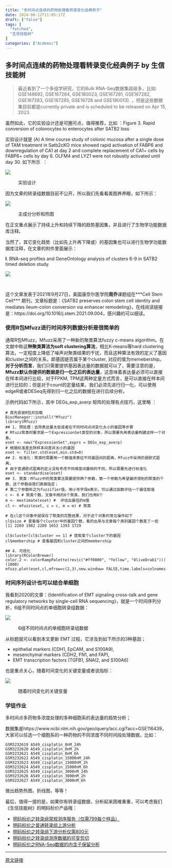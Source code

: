 ```yaml
---
title: "多时间点连续的药物处理看转录变化经典例子"
date: 2024-06-12T11:05:17Z
draft: ["false"]
tags: [
  "fetched",
  "生信技能树"
]
categories: ["Acdemic"]
---
```

多时间点连续的药物处理看转录变化经典例子 by 生信技能树
------
<div><section data-tool="mdnice编辑器" data-website="https://www.mdnice.com"><blockquote data-tool="mdnice编辑器"><p>最近看到了一个多组学研究，它的Bulk RNA-Seq数据集超级多，比如: GSE148692, GSE167284, GSE180023, GSE167281, GSE167282, GSE167283, GSE167285, GSE16728 and GSE180013). ，但是这些数据集目前都是currently private and is scheduled to be released on Apr 15, 2023.</p></blockquote><p data-tool="mdnice编辑器">虽然如此，它的实验设计还是可圈可点，值得推荐，比如 ：Figure 3. Rapid conversion of colonocytes to enterocytes after SATB2 loss</p><p data-tool="mdnice编辑器">实验设计就是 (A) A time course study of colonic mucosa after a single dose of TAM treatment in Satb2cKO mice showed rapid activation of FABP6 and downregulation of CA1 at day 2 and complete replacement of CA1+ cells by FABP6+ cells by day 6. OLFM4 and LYZ1 were not robustly activated until day 30. 如下所示  ：</p><p><img data-galleryid="" data-ratio="1.0088105726872247" data-s="300,640" data-src="https://mmbiz.qpic.cn/mmbiz_png/cZNhZQ6j4wzQS9MicatnNmnsqibE0XHbLNIKoRekC5icE6ey0xPoNeiajibdukYESJ94ro8q7GGaOicZqicC8IbOvAvTg/640?wx_fmt=png" data-type="png" data-w="908" src="https://mmbiz.qpic.cn/mmbiz_png/cZNhZQ6j4wzQS9MicatnNmnsqibE0XHbLNIKoRekC5icE6ey0xPoNeiajibdukYESJ94ro8q7GGaOicZqicC8IbOvAvTg/640?wx_fmt=png"></p><figure data-tool="mdnice编辑器"><figcaption>实验设计</figcaption></figure><p data-tool="mdnice编辑器">因为文章的转录组数据目前不公开，所以我们先看看美图养养眼，如下所示：</p><p><img data-galleryid="" data-ratio="1.117782909930716" data-s="300,640" data-src="https://mmbiz.qpic.cn/mmbiz_png/cZNhZQ6j4wzQS9MicatnNmnsqibE0XHbLNRoXjgnC4ZPU5CRKhPpnqbF6gx6VovfE439EFKrxnfh1uVmcKnkwHfg/640?wx_fmt=png" data-type="png" data-w="866" src="https://mmbiz.qpic.cn/mmbiz_png/cZNhZQ6j4wzQS9MicatnNmnsqibE0XHbLNRoXjgnC4ZPU5CRKhPpnqbF6gx6VovfE439EFKrxnfh1uVmcKnkwHfg/640?wx_fmt=png"></p><figure data-tool="mdnice编辑器"><figcaption>主成分分析和热图</figcaption></figure><p data-tool="mdnice编辑器">在正文重点展示了持续上升和持续下降的趋势基因集，并且进行了生物学功能数据库注释。</p><p data-tool="mdnice编辑器">当然了，其它变化趋势（比如先上升再下降或）的基因集也可以进行生物学功能数据库注释，在文章的附件里面展示：</p><p data-tool="mdnice编辑器"><strong>I</strong>. RNA-seq profiles and GeneOntology analysis of clusters 6-9 in SATB2 timed deletion study.</p><p><img data-galleryid="" data-ratio="0.2018867924528302" data-s="300,640" data-src="https://mmbiz.qpic.cn/mmbiz_png/cZNhZQ6j4wzQS9MicatnNmnsqibE0XHbLNlbz9YklDcCe2b5adtJCI88XKMfurPRcdJ3h3KDG0scmuSKHqc6AYKg/640?wx_fmt=png" data-type="png" data-w="2120" src="https://mmbiz.qpic.cn/mmbiz_png/cZNhZQ6j4wzQS9MicatnNmnsqibE0XHbLNlbz9YklDcCe2b5adtJCI88XKMfurPRcdJ3h3KDG0scmuSKHqc6AYKg/640?wx_fmt=png"></p><figure data-tool="mdnice编辑器"><figcaption> </figcaption></figure><p data-tool="mdnice编辑器">这个文章发表于2021年9月27日，美国康奈尔医学院<strong>周乔</strong>课题组在***Cell Stem Cell*** 期刊，文章标题是：《SATB2 preserves colon stem cell identity and mediates ileum-colon conversion via enhancer remodeling》，在线阅读链接 是：https://doi.org/10.1016/j.stem.2021.09.004，感兴趣的可以细读。</p><h3 data-tool="mdnice编辑器"><span></span>使用R包Mfuzz进行时间序列数据分析是很简单的<span></span></h3><p data-tool="mdnice编辑器">通常R包Mfuzz，Mfuzz采用了一种新的聚类算法fuzzy c-means algorithm。在文献中称这<strong>种聚类算法为soft clustering算法</strong>，相比K-means等hard clustering算法，一定程度上降低了噪声对聚类结果的干扰，而且这种算法有效的定义了基因和cluster之间的关系，即基因是否属于某个cluster, 对应的值为memebership。<strong>对于分析而言</strong>，我们只需要提供基因表达量的数据就可以了，需要注意的是，<strong>Mfuzz默认你提供的数据是归一化之后的表达量</strong>，这意味着表达量必须可以直接在样本间进行比较，对于FPKM, TPM这两种定量方式而言，是可以直接在样本间进行比较的；但是对于count的定量结果，我们必须先进行归一化，可以使用edgeR或者DESeq先得到归一化之后的数据在进行后续分析。</p><p data-tool="mdnice编辑器">示例代码如下所示，其中 DEGs_exp_averp 矩阵的处理有点技巧，这里略 ：</p><pre data-tool="mdnice编辑器"><span></span><code><span># 首先安装R包并加载</span><br>BiocManager::install(<span>"Mfuzz"</span>)<br><span>library</span>(Mfuzz)<br><span>## 1. 预处理：去除表达量太低或者在不同时间点间变化太小的基因等步骤</span><br><span># Mfuzz聚类时要求是一个ExpressionSet类型的对象，所以需要先用表达量构建这样一个对象。</span><br>eset &lt;- new(<span>"ExpressionSet"</span>,exprs = DEGs_exp_averp)<br><span># 根据标准差去除样本间差异太小的基因</span><br>eset &lt;- filter.std(eset,min.std=<span>0</span>)<br><span>## 2. 标准化：聚类时需要用一个数值来表征不同基因间的距离，Mfuzz中采用的是欧式距离，</span><br><span># 由于普通欧式距离的定义没有考虑不同维度间量纲的不同，所以需要先进行标准化</span><br>eset &lt;- standardise(eset)<br><span>## 3. 聚类：Mfuzz中的聚类算法需要提供两个参数，第一个参数为希望最终得到的聚类的个数，这个参数由我们直接指定；</span><br><span># 第二个参数称之为fuzzifier值，用小写字母m表示，可以通过函数评估一个最佳取值</span><br>c &lt;- <span>6</span> <span># 聚类个数，文章中用的6个聚类，我们也用6个</span><br>m &lt;- mestimate(eset) <span>#  评估出最佳的m值</span><br>cl &lt;- mfuzz(eset, c = c, m = m) <span># 聚类</span><br><br><span># 在cl这个对象中就保存了聚类的完整结果，对于这个对象的常见操作如下</span><br>cl$size <span># 查看每个cluster中的基因个数，看的出来与文章每个类别基因个数差了一些</span><br>[<span>1</span>] <span>2269</span> <span>1982</span> <span>2289</span> <span>1653</span> <span>1393</span> <span>1729</span><br><br>cl$cluster[cl$cluster == <span>1</span>] <span># 提取某个cluster下的基因</span><br>cl$membership <span># 查看基因和cluster之间的membership</span><br><br><span>## 4. 可视化</span><br><span>library</span>(RColorBrewer)<br>color.2 &lt;- colorRampPalette(rev(c(<span>"#ff0000"</span>, <span>"Yellow"</span>, <span>"OliveDrab1"</span>)))(<span>1000</span>)<br>mfuzz.plot(eset,cl,mfrow=c(<span>2</span>,<span>3</span>),new.window= <span>FALSE</span>,time.labels=colnames(DEGs_exp_averp),colo = color.2)<br></code></pre><h3 data-tool="mdnice编辑器"><span></span>时间序列设计也可以结合单细胞<span></span></h3><p data-tool="mdnice编辑器">我看到2020的文章：《Identification of EMT signaling cross-talk and gene regulatory networks by single-cell RNA sequencing》，就是一个时间序列分析，6组不同时间点的单细胞转录组数据：</p><p><img data-galleryid="" data-ratio="0.43221476510067114" data-s="300,640" data-src="https://mmbiz.qpic.cn/mmbiz_png/cZNhZQ6j4wzQS9MicatnNmnsqibE0XHbLNxmOpKT4eQNcI8bML9nCT2epY8xRJcImHUxIMicH7dn9k9TQiciaM13b0A/640?wx_fmt=png" data-type="png" data-w="1490" src="https://mmbiz.qpic.cn/mmbiz_png/cZNhZQ6j4wzQS9MicatnNmnsqibE0XHbLNxmOpKT4eQNcI8bML9nCT2epY8xRJcImHUxIMicH7dn9k9TQiciaM13b0A/640?wx_fmt=png"></p><figure data-tool="mdnice编辑器"><figcaption>6组不同时间点的单细胞转录组数据</figcaption></figure><p data-tool="mdnice编辑器">从标题就可以看到本文更新 EMT 过程，它涉及到如下所示的3种基因；</p><ul data-tool="mdnice编辑器"><li><section>epithelial markers (CDH1, EpCAM, and S100A9),</section></li><li><section>mesenchymal markers (CDH2, FN1, and FAP),</section></li><li><section>EMT transcription factors (TGFB1, SNAI2, and S100A6)</section></li></ul><p data-tool="mdnice编辑器">也是重点关心，随着时间变化的关键变量或者说指标：</p><p><img data-galleryid="" data-ratio="1.0293542074363993" data-s="300,640" data-src="https://mmbiz.qpic.cn/mmbiz_png/cZNhZQ6j4wzQS9MicatnNmnsqibE0XHbLNvNwF0oHVpzJibhA7yFiarHb8jSotPjarYIH31YCicVjzXHABBECYT9J7Q/640?wx_fmt=png" data-type="png" data-w="1022" src="https://mmbiz.qpic.cn/mmbiz_png/cZNhZQ6j4wzQS9MicatnNmnsqibE0XHbLNvNwF0oHVpzJibhA7yFiarHb8jSotPjarYIH31YCicVjzXHABBECYT9J7Q/640?wx_fmt=png"></p><figure data-tool="mdnice编辑器"><figcaption>随着时间变化的关键变量</figcaption></figure><h3 data-tool="mdnice编辑器"><span></span>学徒作业<span></span></h3><p data-tool="mdnice编辑器">多时间点多药物多浓度处理的多种细胞系的表达量的趋势分析；</p><p data-tool="mdnice编辑器">数据集是https://www.ncbi.nlm.nih.gov/geo/query/acc.cgi?acc=GSE116439，大家可以任选一个细胞系的一种药物的不同浓度不同时间段处理数据，比如：</p><pre data-tool="mdnice编辑器"><span></span><code>GSM3232619 A549_cisplatin_0nM_24h<br>GSM3232620 A549_cisplatin_0nM_2h<br>GSM3232621 A549_cisplatin_0nM_6h<br>GSM3232622 A549_cisplatin_15000nM_24h<br>GSM3232623 A549_cisplatin_15000nM_2h<br>GSM3232624 A549_cisplatin_15000nM_6h<br>GSM3232625 A549_cisplatin_3000nM_24h<br>GSM3232626 A549_cisplatin_3000nM_2h<br>GSM3232627 A549_cisplatin_3000nM_6h<br></code></pre><p data-tool="mdnice编辑器">做出趋势热图，折线图，等等！</p></section><p data-tool="mdnice编辑器">最后，值得一提的是，如果你有转录组数据，分析起来困难重重，可以考虑我们《生信技能树》的明码标价产品哦：</p><ul data-tool="mdnice编辑器"><li><section><a href="https://mp.weixin.qq.com/s?__biz=MzAxMDkxODM1Ng==&amp;mid=2247499830&amp;idx=1&amp;sn=365f26cf3454031d59f35856c852f6bb&amp;scene=21#wechat_redirect" data-linktype="2" wah-hotarea="click">明码标价之转录组常规测序服务（仅需799每个样品）</a></section></li><li><section><a href="https://mp.weixin.qq.com/s?__biz=MzAxMDkxODM1Ng==&amp;mid=2247499208&amp;idx=1&amp;sn=5ef47d5e0d2ebfe61e481e02963bdcef&amp;scene=21#wechat_redirect" data-linktype="2" wah-hotarea="click">明码标价之普通转录组上游分析</a></section></li><li><section><a href="https://mp.weixin.qq.com/s?__biz=MzAxMDkxODM1Ng==&amp;mid=2247500005&amp;idx=1&amp;sn=1ed83a9a3c6f6113b159ec1185228e86&amp;scene=21#wechat_redirect" data-linktype="2" wah-hotarea="click">明码标价之转录组下游分析仅需800元</a></section></li><li><section><a href="https://mp.weixin.qq.com/s?__biz=MzAxMDkxODM1Ng==&amp;mid=2247499308&amp;idx=1&amp;sn=ca92b6fc47b7deb6928cddade0aa0436&amp;scene=21#wechat_redirect" data-linktype="2" wah-hotarea="click">明码标价之转录组测序数据的可变剪切</a></section></li><li><section><a href="https://mp.weixin.qq.com/s?__biz=MzAxMDkxODM1Ng==&amp;mid=2247500795&amp;idx=1&amp;sn=78e855193e70080bf755180353351f0f&amp;scene=21#wechat_redirect" data-linktype="2" wah-hotarea="click">明码标价之RNA-Seq数据的内含子保留分析</a></section></li></ul></div>  
<hr>
<a href="https://mp.weixin.qq.com/s/YdYT5dlsdfePh8e9NMlJSg",target="_blank" rel="noopener noreferrer">原文链接</a>
